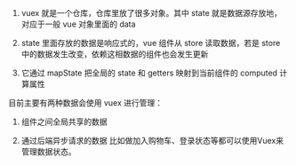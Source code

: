 1. vuex 就是一个仓库，仓库里放了很多对象。其中 state 就是数据源存放地，对应于一般 vue 对象里面的 data

2. state 里面存放的数据是响应式的，vue 组件从 store 读取数据，若是 store 中的数据发生改变，依赖这相数据的组件也会发生更新

3. 它通过 mapState 把全局的 state 和 getters 映射到当前组件的 computed 计算属性

目前主要有两种数据会使用 vuex 进行管理：

1. 组件之间全局共享的数据

2. 通过后端异步请求的数据 比如做加入购物车、登录状态等都可以使用Vuex来管理数据状态。